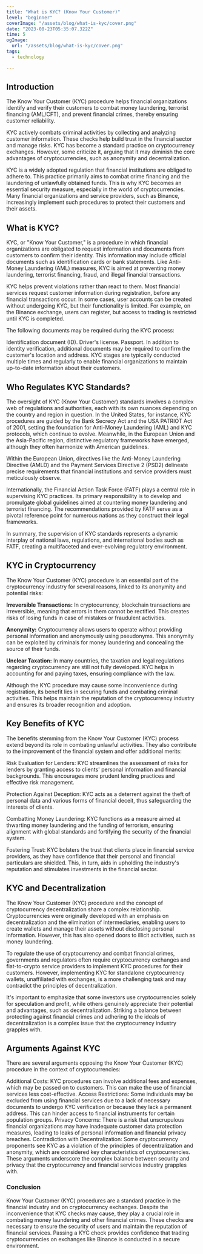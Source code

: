 ```yaml
---
title: "What is KYC? (Know Your Customer)"
level: "beginner"
coverImage: "/assets/blog/what-is-kyc/cover.png"
date: "2023-08-23T05:35:07.322Z"
time: 5
ogImage:
  url: "/assets/blog/what-is-kyc/cover.png"
tags:
  - technology 

---
```

## Introduction

The Know Your Customer (KYC) procedure helps financial organizations identify and verify their customers to combat money laundering, terrorist financing (AML/CFT), and prevent financial crimes, thereby ensuring customer reliability.

KYC actively combats criminal activities by collecting and analyzing customer information. These checks help build trust in the financial sector and manage risks. KYC has become a standard practice on cryptocurrency exchanges. However, some criticize it, arguing that it may diminish the core advantages of cryptocurrencies, such as anonymity and decentralization.

KYC is a widely adopted regulation that financial institutions are obliged to adhere to. This practice primarily aims to combat crime financing and the laundering of unlawfully obtained funds. This is why KYC becomes an essential security measure, especially in the world of cryptocurrencies. Many financial organizations and service providers, such as Binance, increasingly implement such procedures to protect their customers and their assets.

## What is KYC?

KYC, or "Know Your Customer," is a procedure in which financial organizations are obligated to request information and documents from customers to confirm their identity. This information may include official documents such as identification cards or bank statements. Like Anti-Money Laundering (AML) measures, KYC is aimed at preventing money laundering, terrorist financing, fraud, and illegal financial transactions.

KYC helps prevent violations rather than react to them. Most financial services request customer information during registration, before any financial transactions occur. In some cases, user accounts can be created without undergoing KYC, but their functionality is limited. For example, on the Binance exchange, users can register, but access to trading is restricted until KYC is completed.

The following documents may be required during the KYC process:

Identification document (ID).
Driver's license.
Passport.
In addition to identity verification, additional documents may be required to confirm the customer's location and address. KYC stages are typically conducted multiple times and regularly to enable financial organizations to maintain up-to-date information about their customers.

## Who Regulates KYC Standards?

The oversight of KYC (Know Your Customer) standards involves a complex web of regulations and authorities, each with its own nuances depending on the country and region in question. In the United States, for instance, KYC procedures are guided by the Bank Secrecy Act and the USA PATRIOT Act of 2001, setting the foundation for Anti-Money Laundering (AML) and KYC protocols, which continue to evolve. Meanwhile, in the European Union and the Asia-Pacific region, distinctive regulatory frameworks have emerged, although they often harmonize with American guidelines.

Within the European Union, directives like the Anti-Money Laundering Directive (AMLD) and the Payment Services Directive 2 (PSD2) delineate precise requirements that financial institutions and service providers must meticulously observe.

Internationally, the Financial Action Task Force (FATF) plays a central role in supervising KYC practices. Its primary responsibility is to develop and promulgate global guidelines aimed at countering money laundering and terrorist financing. The recommendations provided by FATF serve as a pivotal reference point for numerous nations as they construct their legal frameworks.

In summary, the supervision of KYC standards represents a dynamic interplay of national laws, regulations, and international bodies such as FATF, creating a multifaceted and ever-evolving regulatory environment.

## KYC in Cryptocurrency

The Know Your Customer (KYC) procedure is an essential part of the cryptocurrency industry for several reasons, linked to its anonymity and potential risks:

**Irreversible Transactions:** In cryptocurrency, blockchain transactions are irreversible, meaning that errors in them cannot be rectified. This creates risks of losing funds in case of mistakes or fraudulent activities.

**Anonymity:** Cryptocurrency allows users to operate without providing personal information and anonymously using pseudonyms. This anonymity can be exploited by criminals for money laundering and concealing the source of their funds.

**Unclear Taxation:** In many countries, the taxation and legal regulations regarding cryptocurrency are still not fully developed. KYC helps in accounting for and paying taxes, ensuring compliance with the law.

Although the KYC procedure may cause some inconvenience during registration, its benefit lies in securing funds and combating criminal activities. This helps maintain the reputation of the cryptocurrency industry and ensures its broader recognition and adoption.

## Key Benefits of KYC
The benefits stemming from the Know Your Customer (KYC) process extend beyond its role in combating unlawful activities. They also contribute to the improvement of the financial system and offer additional merits:

Risk Evaluation for Lenders: KYC streamlines the assessment of risks for lenders by granting access to clients' personal information and financial backgrounds. This encourages more prudent lending practices and effective risk management.

Protection Against Deception: KYC acts as a deterrent against the theft of personal data and various forms of financial deceit, thus safeguarding the interests of clients.

Combatting Money Laundering: KYC functions as a measure aimed at thwarting money laundering and the funding of terrorism, ensuring alignment with global standards and fortifying the security of the financial system.

Fostering Trust: KYC bolsters the trust that clients place in financial service providers, as they have confidence that their personal and financial particulars are shielded. This, in turn, aids in upholding the industry's reputation and stimulates investments in the financial sector.

## KYC and Decentralization

The Know Your Customer (KYC) procedure and the concept of cryptocurrency decentralization share a complex relationship. Cryptocurrencies were originally developed with an emphasis on decentralization and the elimination of intermediaries, enabling users to create wallets and manage their assets without disclosing personal information. However, this has also opened doors to illicit activities, such as money laundering.

To regulate the use of cryptocurrency and combat financial crimes, governments and regulators often require cryptocurrency exchanges and fiat-to-crypto service providers to implement KYC procedures for their customers. However, implementing KYC for standalone cryptocurrency wallets, unaffiliated with exchanges, is a more challenging task and may contradict the principles of decentralization.

It's important to emphasize that some investors use cryptocurrencies solely for speculation and profit, while others genuinely appreciate their potential and advantages, such as decentralization. Striking a balance between protecting against financial crimes and adhering to the ideals of decentralization is a complex issue that the cryptocurrency industry grapples with.

## Arguments Against KYC

There are several arguments opposing the Know Your Customer (KYC) procedure in the context of cryptocurrencies:

Additional Costs: KYC procedures can involve additional fees and expenses, which may be passed on to customers. This can make the use of financial services less cost-effective.
Access Restrictions: Some individuals may be excluded from using financial services due to a lack of necessary documents to undergo KYC verification or because they lack a permanent address. This can hinder access to financial instruments for certain population groups.
Privacy Concerns: There is a risk that unscrupulous financial organizations may have inadequate customer data protection measures, leading to leaks of personal information and financial privacy breaches.
Contradiction with Decentralization: Some cryptocurrency proponents see KYC as a violation of the principles of decentralization and anonymity, which are considered key characteristics of cryptocurrencies.
These arguments underscore the complex balance between security and privacy that the cryptocurrency and financial services industry grapples with.

### Conclusion
Know Your Customer (KYC) procedures are a standard practice in the financial industry and on cryptocurrency exchanges. Despite the inconvenience that KYC checks may cause, they play a crucial role in combating money laundering and other financial crimes. These checks are necessary to ensure the security of users and maintain the reputation of financial services. Passing a KYC check provides confidence that trading cryptocurrencies on exchanges like Binance is conducted in a secure environment.